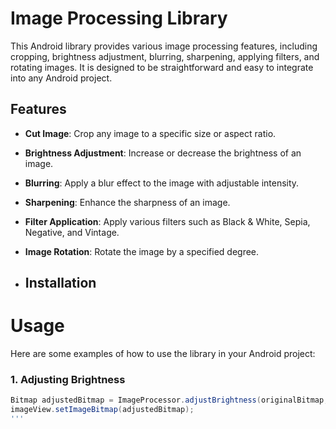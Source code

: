# Image Processing Library

This Android library provides various image processing features, including cropping, brightness adjustment, blurring, sharpening, applying filters, and rotating images. It is designed to be straightforward and easy to integrate into any Android project.

## Features

- **Cut Image**: Crop any image to a specific size or aspect ratio.
- **Brightness Adjustment**: Increase or decrease the brightness of an image.
- **Blurring**: Apply a blur effect to the image with adjustable intensity.
- **Sharpening**: Enhance the sharpness of an image.
- **Filter Application**: Apply various filters such as Black & White, Sepia, Negative, and Vintage.
- **Image Rotation**: Rotate the image by a specified degree.

- ## Installation


# Usage
Here are some examples of how to use the library in your Android project:

### 1. Adjusting Brightness
```groovy
Bitmap adjustedBitmap = ImageProcessor.adjustBrightness(originalBitmap, 1.5f);
imageView.setImageBitmap(adjustedBitmap);
'''


